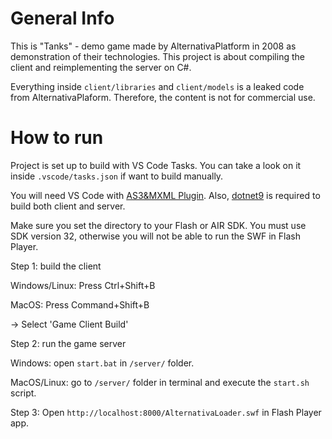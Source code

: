 # General Info
This is "Tanks" - demo game made by AlternativaPlatform in 2008 as demonstration of their technologies.
This project is about compiling the client and reimplementing the server on C#.

Everything inside `client/libraries` and `client/models` is a leaked code from AlternativaPlaform.
Therefore, the content is not for commercial use.

# How to run
Project is set up to build with VS Code Tasks. You can take a look on it inside `.vscode/tasks.json` if want to build manually.

You will need VS Code with [AS3&MXML Plugin](https://marketplace.visualstudio.com/items?itemName=bowlerhatllc.vscode-as3mxml).
Also, [dotnet9](https://dotnet.microsoft.com/en-us/download/dotnet/9.0) is required to build both client and server.

Make sure you set the directory to your Flash or AIR SDK. You must use SDK version 32, otherwise you will not be able to run the SWF in Flash Player.


Step 1: build the client

Windows/Linux: Press Ctrl+Shift+B

MacOS: Press Command+Shift+B

-> Select 'Game Client Build'


Step 2: run the game server

Windows: open `start.bat` in `/server/` folder.

MacOS/Linux: go to `/server/` folder in terminal and execute the `start.sh` script.


Step 3: Open `http://localhost:8000/AlternativaLoader.swf` in Flash Player app.
